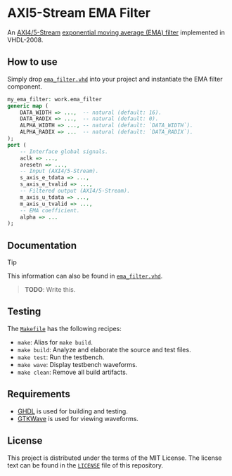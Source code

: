 # AXI5-Stream EMA Filter

An [AXI4/5-Stream][axi5] [exponential moving average (EMA) filter][ema]
implemented in VHDL-2008.

## How to use

Simply drop [`ema_filter.vhd`](./ema_filter.vhd) into your project and
instantiate the EMA filter component.

```vhdl
my_ema_filter: work.ema_filter
generic map (
    DATA_WIDTH => ...,  -- natural (default: 16).
    DATA_RADIX => ...,  -- natural (default: 0).
    ALPHA_WIDTH => ..., -- natural (default: `DATA_WIDTH`).
    ALPHA_RADIX => ...  -- natural (default: `DATA_RADIX`).
);
port (
    -- Interface global signals.
    aclk => ...,
    aresetn => ...,
    -- Input (AXI4/5-Stream).
    s_axis_e_tdata => ...,
    s_axis_e_tvalid => ...,
    -- Filtered output (AXI4/5-Stream).
    m_axis_u_tdata => ...,
    m_axis_u_tvalid => ...,
    -- EMA coefficient.
    alpha => ...
);
```

## Documentation

> [!TIP]
> This information can also be found in [`ema_filter.vhd`](./ema_filter.vhd).

> **TODO**: Write this.

## Testing

The [`Makefile`](./Makefile) has the following recipes:

- `make`: Alias for `make build`.
- `make build`: Analyze and elaborate the source and test files.
- `make test`: Run the testbench.
- `make wave`: Display testbench waveforms.
- `make clean`: Remove all build artifacts.

## Requirements

- [GHDL][ghdl] is used for building and testing.
- [GTKWave][gtkwave] is used for viewing waveforms.

## License

This project is distributed under the terms of the MIT License. The license text can be found in
the [`LICENSE`](./LICENSE) file of this repository.

[axi5]: https://developer.arm.com/documentation/ihi0022/latest
[ema]: https://en.wikipedia.org/wiki/Exponential_smoothing
[ghdl]: https://ghdl.github.io/ghdl/
[gtkwave]: https://gtkwave.sourceforge.net/
